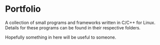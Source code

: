 # Portfolio
A collection of small programs and frameworks written in C/C++ for Linux. Details for these programs can be found in their respective folders.

Hopefully something in here will be useful to someone.
